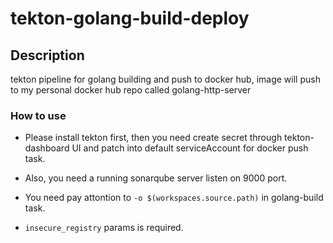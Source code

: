 # tekton-golang-build-deploy

## Description

tekton pipeline for golang building and push to docker hub, image will push to my personal docker hub repo called golang-http-server

### How to use

- Please install tekton first, then you need create secret through tekton-dashboard UI and patch into default serviceAccount for docker push task.

- Also, you need a running sonarqube server listen on 9000 port.

- You need pay attontion to `-o $(workspaces.source.path)` in golang-build task.

- `insecure_registry` params is required.
